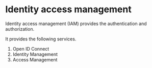 # Identity access management

Identity access management (IAM) provides the authentication and authorization.

It provides the following services.

1. Open ID Connect
2. Identity Management
3. Access Management

